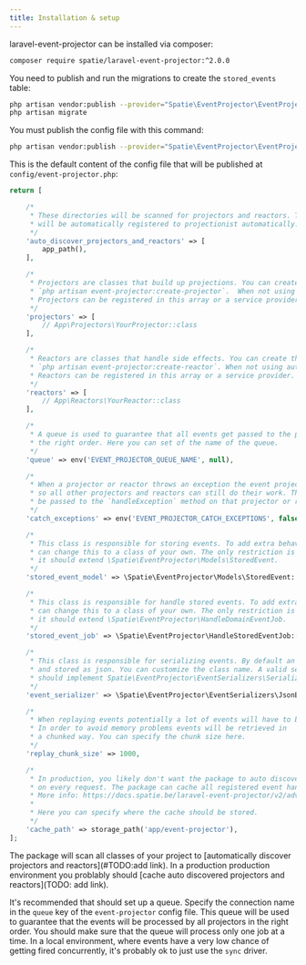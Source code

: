 ```yaml
---
title: Installation & setup
---
```


laravel-event-projector can be installed via composer:

```bash
composer require spatie/laravel-event-projector:^2.0.0
```

You need to publish and run the migrations to create the `stored_events` table:

```bash
php artisan vendor:publish --provider="Spatie\EventProjector\EventProjectorServiceProvider" --tag="migrations"
php artisan migrate
```

You must publish the config file with this command:

```bash
php artisan vendor:publish --provider="Spatie\EventProjector\EventProjectorServiceProvider" --tag="config"
```

This is the default content of the config file that will be published at `config/event-projector.php`:

```php
return [

    /*
     * These directories will be scanned for projectors and reactors. They
     * will be automatically registered to projectionist automatically.
     */
    'auto_discover_projectors_and_reactors' => [
        app_path(),
    ],

    /*
     * Projectors are classes that build up projections. You can create them by performing
     * `php artisan event-projector:create-projector`.  When not using autodiscovery
     * Projectors can be registered in this array or a service provider.
     */
    'projectors' => [
        // App\Projectors\YourProjector::class
    ],

    /*
     * Reactors are classes that handle side effects. You can create them by performing
     * `php artisan event-projector:create-reactor`. When not using autodiscovery
     * Reactors can be registered in this array or a service provider.
     */
    'reactors' => [
        // App\Reactors\YourReactor::class
    ],

    /*
     * A queue is used to guarantee that all events get passed to the projectors in
     * the right order. Here you can set of the name of the queue.
     */
    'queue' => env('EVENT_PROJECTOR_QUEUE_NAME', null),

    /*
     * When a projector or reactor throws an exception the event projectionist can catch it
     * so all other projectors and reactors can still do their work. The exception will
     * be passed to the `handleException` method on that projector or reactor.
     */
    'catch_exceptions' => env('EVENT_PROJECTOR_CATCH_EXCEPTIONS', false),

    /*
     * This class is responsible for storing events. To add extra behaviour you
     * can change this to a class of your own. The only restriction is that
     * it should extend \Spatie\EventProjector\Models\StoredEvent.
     */
    'stored_event_model' => \Spatie\EventProjector\Models\StoredEvent::class,

    /*
     * This class is responsible for handle stored events. To add extra behaviour you
     * can change this to a class of your own. The only restriction is that
     * it should extend \Spatie\EventProjector\HandleDomainEventJob.
     */
    'stored_event_job' => \Spatie\EventProjector\HandleStoredEventJob::class,

    /*
     * This class is responsible for serializing events. By default an event will be serialized
     * and stored as json. You can customize the class name. A valid serializer
     * should implement Spatie\EventProjector\EventSerializers\Serializer.
     */
    'event_serializer' => \Spatie\EventProjector\EventSerializers\JsonEventSerializer::class,

    /*
     * When replaying events potentially a lot of events will have to be retrieved.
     * In order to avoid memory problems events will be retrieved in
     * a chunked way. You can specify the chunk size here.
     */
    'replay_chunk_size' => 1000,

    /*
     * In production, you likely don't want the package to auto discover the event handlers
     * on every request. The package can cache all registered event handlers.
     * More info: https://docs.spatie.be/laravel-event-projector/v2/advanced-usage/discovering-projectors-and-reactors
     *
     * Here you can specify where the cache should be stored.
     */
    'cache_path' => storage_path('app/event-projector'),
];
```

The package will scan all classes of your project to [automatically discover projectors and reactors](#TODO:add link). In a production production environment you problably should [cache auto discovered projectors and reactors](TODO: add link).

It's recommended that should set up a queue. Specify the connection name in the `queue` key of the `event-projector` config file. This queue will be used to guarantee that the events will be processed by all projectors in the right order. You should make sure that the queue will process only one job at a time. In a local environment, where events have a very low chance of getting fired concurrently, it's probably ok to just use the `sync` driver.
